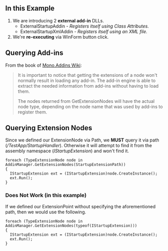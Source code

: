 ## In this Example
1. We are introducing 2 **external add-in** DLLs.
    * ExternalStartupAddin - _Registers itself using Class Attributes._
    * ExternalStartupXmlAddin - _Registers itself using an XML file._
2. We're **re-executing** via WinForm button click.

## Querying Add-ins

From the book of [Mono.Addins Wiki](https://github.com/mono/mono-addins/wiki/Handling-Add-ins-at-Run-time): 
> It is important to notice that getting the extensions of a node won't normally result in loading any add-in. The add-in engine is able to extract the needed information from add-ins without having to load them.
>
> The nodes returned from GetExtensionNodes will have the actual node type, depending on the node name that was used by add-ins to register them.


## Querying Extension Nodes
Since we defined our ExtensionNode via Path, we **MUST** query it via path (_/TestApp/StartupHandler_). Otherwise it will attempt to find it from the assembly namespace (_IStartupExtension_) and won't find it.

```
foreach (TypeExtensionNode node in AddinManager.GetExtensionNodes(StartupExtensionPath))
{
  IStartupExtension ext = (IStartupExtension)node.CreateInstance();
  ext.Run();
}
```

### Does Not Work (in this example)
If we defined our ExtensionPoint without specifying the aforementioned path, then we would use the following.
```
foreach (TypeExtensionNode node in AddinManager.GetExtensionNodes(typeof(IStartupExtension)))
{
  IStartupExtension ext = (IStartupExtension)node.CreateInstance();
  ext.Run();
}
```

